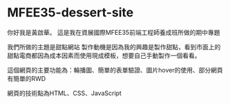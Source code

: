 # MFEE35-dessert-site
你好我是黃啟華。 這是我在資展國際MFEE35前端工程師養成班所做的期中專題

我們所做的主題是甜點網站 製作動機是因為我的興趣是製作甜點，看到市面上的甜點電商都因為成本因素而使用現成模板，想要自己手動製作一個看看。

這個網頁的主要功能為：輪播圖、簡單的表單驗證、圖片hover的使用、部分網頁有簡單的RWD

網頁的技術點為HTML、CSS、JavaScript
